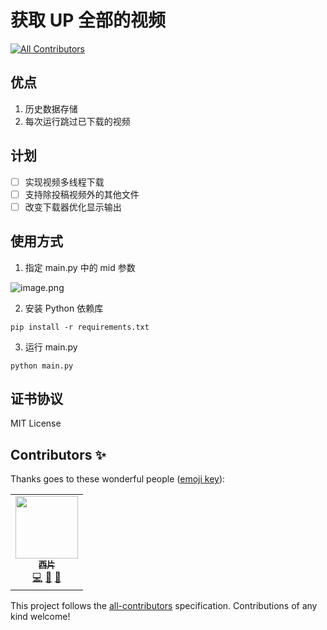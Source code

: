 # 获取 UP 全部的视频
<!-- ALL-CONTRIBUTORS-BADGE:START - Do not remove or modify this section -->
[![All Contributors](https://img.shields.io/badge/all_contributors-1-orange.svg?style=flat-square)](#contributors-)
<!-- ALL-CONTRIBUTORS-BADGE:END -->

## 优点

1. 历史数据存储
2. 每次运行跳过已下载的视频

## 计划

- [ ] 实现视频多线程下载
- [ ] 支持除投稿视频外的其他文件
- [ ] 改变下载器优化显示输出

## 使用方式

1. 指定 main.py 中的 mid 参数

![image.png](https://i.postimg.cc/MKsyW1Hb/image.png)

2. 安装 Python 依赖库

```shell
pip install -r requirements.txt
```

3. 运行 main.py

```shell
python main.py
```
## 证书协议

MIT License

## Contributors ✨

Thanks goes to these wonderful people ([emoji key](https://allcontributors.org/docs/en/emoji-key)):

<!-- ALL-CONTRIBUTORS-LIST:START - Do not remove or modify this section -->
<!-- prettier-ignore-start -->
<!-- markdownlint-disable -->
<table>
  <tr>
    <td align="center"><a href="https://notion.allinu.vercel.app/"><img src="https://avatars.githubusercontent.com/u/32992109?v=4?s=100" width="100px;" alt=""/><br /><sub><b>西片</b></sub></a><br /><a href="https://github.com/MarySueTeam/Bilibili_UP_Spider/commits?author=allinu" title="Code">💻</a> <a href="#maintenance-allinu" title="Maintenance">🚧</a> <a href="https://github.com/MarySueTeam/Bilibili_UP_Spider/issues?q=author%3Aallinu" title="Bug reports">🐛</a></td>
  </tr>
</table>

<!-- markdownlint-restore -->
<!-- prettier-ignore-end -->

<!-- ALL-CONTRIBUTORS-LIST:END -->

This project follows the [all-contributors](https://github.com/all-contributors/all-contributors) specification. Contributions of any kind welcome!